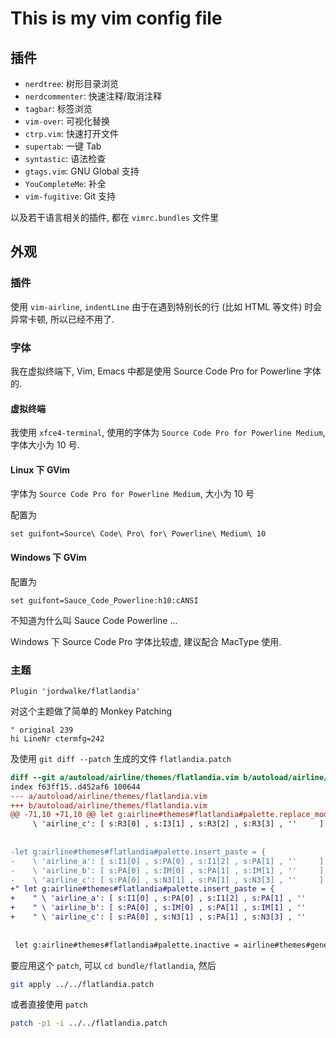 # This is my vim config file

## 插件

- `nerdtree`: 树形目录浏览
- `nerdcommenter`: 快速注释/取消注释
- `tagbar`: 标签浏览
- `vim-over`: 可视化替换
- `ctrp.vim`: 快速打开文件
- `supertab`: 一键 Tab
- `syntastic`: 语法检查
- `gtags.vim`: GNU Global 支持
- `YouCompleteMe`: 补全
- `vim-fugitive`: Git 支持

以及若干语言相关的插件, 都在 `vimrc.bundles` 文件里

## 外观

### 插件

使用 `vim-airline`, `indentLine` 由于在遇到特别长的行 (比如 HTML 等文件) 时会异常卡顿, 所以已经不用了.

### 字体

我在虚拟终端下, Vim, Emacs 中都是使用 Source Code Pro for Powerline 字体的.

#### 虚拟终端

我使用 `xfce4-terminal`, 使用的字体为 `Source Code Pro for Powerline Medium`, 字体大小为 10 号.

#### Linux 下 GVim

字体为 `Source Code Pro for Powerline Medium`, 大小为 10 号

配置为

```vim
set guifont=Source\ Code\ Pro\ for\ Powerline\ Medium\ 10
```

#### Windows 下 GVim

配置为

```vim
set guifont=Sauce_Code_Powerline:h10:cANSI
```

不知道为什么叫 Sauce Code Powerline ...

Windows 下 Source Code Pro 字体比较虚, 建议配合 MacType 使用.

### 主题

```vim
Plugin 'jordwalke/flatlandia'
```

对这个主题做了简单的 Monkey Patching

```vim
" original 239
hi LineNr ctermfg=242
```

及使用 `git diff --patch` 生成的文件 `flatlandia.patch`

```diff
diff --git a/autoload/airline/themes/flatlandia.vim b/autoload/airline/themes/flatlandia.vim
index f63ff15..d452af6 100644
--- a/autoload/airline/themes/flatlandia.vim
+++ b/autoload/airline/themes/flatlandia.vim
@@ -71,10 +71,10 @@ let g:airline#themes#flatlandia#palette.replace_modified = {
     \ 'airline_c': [ s:R3[0] , s:I3[1] , s:R3[2] , s:R3[3] , ''     ] }
 
 
-let g:airline#themes#flatlandia#palette.insert_paste = {
-    \ 'airline_a': [ s:I1[0] , s:PA[0] , s:I1[2] , s:PA[1] , ''     ] ,
-    \ 'airline_b': [ s:PA[0] , s:IM[0] , s:PA[1] , s:IM[1] , ''     ] ,
-    \ 'airline_c': [ s:PA[0] , s:N3[1] , s:PA[1] , s:N3[3] , ''     ] }
+" let g:airline#themes#flatlandia#palette.insert_paste = {
+    " \ 'airline_a': [ s:I1[0] , s:PA[0] , s:I1[2] , s:PA[1] , ''     ] ,
+    " \ 'airline_b': [ s:PA[0] , s:IM[0] , s:PA[1] , s:IM[1] , ''     ] ,
+    " \ 'airline_c': [ s:PA[0] , s:N3[1] , s:PA[1] , s:N3[3] , ''     ] }
 
 
 let g:airline#themes#flatlandia#palette.inactive = airline#themes#generate_color_map(s:IA, s:IA, s:IA)
```

要应用这个 `patch`, 可以 `cd bundle/flatlandia`, 然后

```bash
git apply ../../flatlandia.patch
```

或者直接使用 `patch`

```bash
patch -p1 -i ../../flatlandia.patch
```
